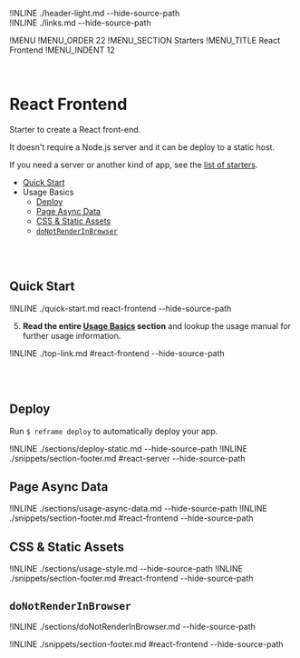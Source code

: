 !INLINE ./header-light.md --hide-source-path
<br/>
!INLINE ./links.md --hide-source-path

!MENU
!MENU_ORDER 22
!MENU_SECTION Starters
!MENU_TITLE React Frontend
!MENU_INDENT 12

<br/>

# React Frontend

Starter to create a React front-end.

It doesn't require a Node.js server and it can be deploy to a static host.

If you need a server or another kind of app, see the [list of starters]().

- [Quick Start](#quick-start)
- Usage Basics
  - [Deploy](#deploy)
  - [Page Async Data](#page-async-data)
  - [CSS & Static Assets](#css--static-assets)
  - [`doNotRenderInBrowser`](#donotrenderinbrowser)

<br/>
<br/>

## Quick Start

!INLINE ./quick-start.md react-frontend --hide-source-path

5. **Read the entire [Usage Basics](#react-frontend) section** and lookup the usage manual for further usage information.

!INLINE ./top-link.md #react-frontend --hide-source-path

<br/>
<br/>


## Deploy

Run `$ reframe deploy` to automatically deploy your app.

!INLINE ./sections/deploy-static.md --hide-source-path
!INLINE ./snippets/section-footer.md #react-server --hide-source-path




## Page Async Data

!INLINE ./sections/usage-async-data.md --hide-source-path
!INLINE ./snippets/section-footer.md #react-frontend --hide-source-path





## CSS & Static Assets

!INLINE ./sections/usage-style.md --hide-source-path
!INLINE ./snippets/section-footer.md #react-frontend --hide-source-path




## `doNotRenderInBrowser`

!INLINE ./sections/doNotRenderInBrowser.md --hide-source-path

!INLINE ./snippets/section-footer.md #react-frontend --hide-source-path





